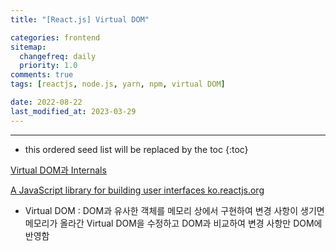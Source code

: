 ```yaml
---
title: "[React.js] Virtual DOM"

categories: frontend
sitemap:
  changefreq: daily
  priority: 1.0
comments: true
tags: [reactjs, node.js, yarn, npm, virtual DOM]

date: 2022-08-22
last_modified_at: 2023-03-29
---
```


---

<!-- prettier-ignore -->
* this ordered seed list will be replaced by the toc 
{:toc}

[Virtual DOM과 Internals](https://ko.reactjs.org/docs/faq-internals.html)

[A JavaScript library for building user interfaces
ko.reactjs.org](https://ko.reactjs.org/docs/faq-internals.html)

- Virtual DOM : DOM과 유사한 객체를 메모리 상에서 구현하여 변경 사항이 생기면 메모리가 올라간 Virtual DOM을 수정하고 DOM과 비교하여 변경 사항만 DOM에 반영함
